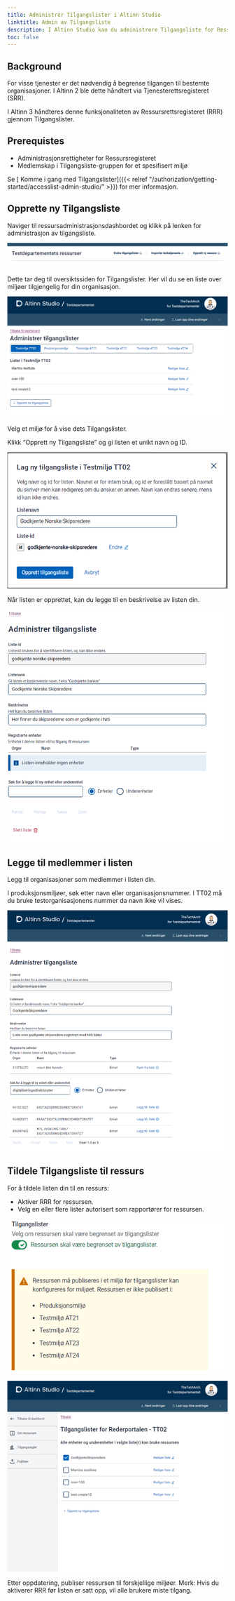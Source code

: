 ```yaml
---
title: Administrer Tilgangslister i Altinn Studio
linktitle: Admin av Tilgangsliste
description: I Altinn Studio kan du administrere Tilgangsliste for Ressurser i Altinn Ressursregister.
toc: false
---
```


## Background

For visse tjenester er det nødvendig å begrense tilgangen til bestemte organisasjoner. I Altinn 2 ble dette håndtert via Tjenesterettsregisteret (SRR).

I Altinn 3 håndteres denne funksjonaliteten av Ressursrettsregisteret (RRR) gjennom Tilgangslister.

## Prerequistes

- Administrasjonsrettigheter for Ressursregisteret
- Medlemskap i Tilgangsliste-gruppen for et spesifisert miljø

Se [ Komme i gang med Tilgangslister]({{< relref "/authorization/getting-started/accesslist-admin-studio/" >}}) for mer informasjon.

## Opprette ny Tilgangsliste

Naviger til ressursadministrasjonsdashbordet og klikk på lenken for administrasjon av tilgangsliste.

![Access Lists](accesslist_0.png)

Dette tar deg til oversiktssiden for Tilgangslister. Her vil du se en liste over miljøer tilgjengelig for din organisasjon.

![Access Lists](accesslist_1.png)

Velg et miljø for å vise dets Tilgangslister.

Klikk “Opprett ny Tilgangsliste” og gi listen et unikt navn og ID.

![Access Lists](accesslist_1a.png)

Når listen er opprettet, kan du legge til en beskrivelse av listen din.

![Access Lists](accesslist_2.png)

## Legge til medlemmer i listen

Legg til organisasjoner som medlemmer i listen din.

I produksjonsmiljøer, søk etter navn eller organisasjonsnummer. I TT02 må du bruke testorganisasjonens nummer da navn ikke vil vises.

![Access Lists](accesslist_3.png)

## Tildele Tilgangsliste til ressurs

For å tildele listen din til en ressurs:

- Aktiver RRR for ressursen.
- Velg en eller flere lister autorisert som rapportører for ressursen.

![Access Lists](accesslist_5.png)

![Access Lists](accesslist_4.png)

Etter oppdatering, publiser ressursen til forskjellige miljøer. Merk: Hvis du aktiverer RRR før listen er satt opp, vil alle brukere miste tilgang.

